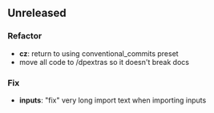 ## Unreleased

### Refactor

- **cz**: return to using conventional_commits preset
- move all code to /dpextras so it doesn't break docs

### Fix

- **inputs**: "fix" very long import text when importing inputs
